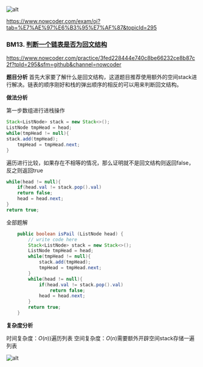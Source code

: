 ![alt](https://uploadfiles.nowcoder.com/bm/top101-head.jpg)

https://www.nowcoder.com/exam/oj?tab=%E7%AE%97%E6%B3%95%E7%AF%87&topicId=295

### BM13. [判断一个链表是否为回文结构](https://www.nowcoder.com/practice/3fed228444e740c8be66232ce8b87c2f?tpId=295&sfm=github&channel=nowcoder)
https://www.nowcoder.com/practice/3fed228444e740c8be66232ce8b87c2f?tpId=295&sfm=github&channel=nowcoder


**题目分析**
首先大家要了解什么是回文结构，这道题目推荐使用额外的空间stack进行解决。链表的顺序刚好和栈的弹出顺序的相反的可以用来判断回文结构。


**做法分析**

第一步数组进行进栈操作

```java
Stack<ListNode> stack = new Stack<>();
ListNode tmpHead = head;
while(tmpHead != null){
stack.add(tmpHead);
    tmpHead = tmpHead.next;
}
   ```

遍历进行比较，如果存在不相等的情况，那么证明就不是回文结构则返回false，反之则返回true

```java
while(head != null){
    if(head.val != stack.pop().val)
    return false;
    head = head.next;
}
return true;
```


全部题解
```java
    public boolean isPail (ListNode head) {
        // write code here
        Stack<ListNode> stack = new Stack<>();
        ListNode tmpHead = head;
        while(tmpHead != null){
            stack.add(tmpHead);
            tmpHead = tmpHead.next;
        }
        while(head != null){
            if(head.val != stack.pop().val)
                return false;
            head = head.next;
        }
        return true;
    }
```


**复杂度分析**

时间复杂度：$O(n))$遍历列表
空间复杂度：$O(n)$需要额外开辟空间stack存储一遍列表

![alt](https://uploadfiles.nowcoder.com/bm/top101-tail.jpg)
